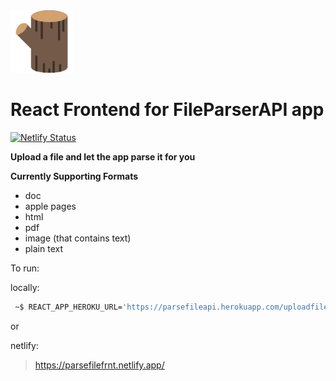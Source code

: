 <img src="public/log-svgrepo-com.svg" style="width: 100px"/>

# React Frontend for FileParserAPI app


[![Netlify Status](https://api.netlify.com/api/v1/badges/c8db857c-a0d7-4c2b-a45d-72491a4760fa/deploy-status)](https://app.netlify.com/sites/parsefilefrnt/deploys)

**Upload a file and let the app parse it for you**

**Currently Supporting Formats**

- doc
- apple pages
- html
- pdf
- image (that contains text)
- plain text

To run:

locally:

```sh
 ~$ REACT_APP_HEROKU_URL='https://parsefileapi.herokuapp.com/uploadfile/' && npm start
```

or

netlify:

> https://parsefilefrnt.netlify.app/
